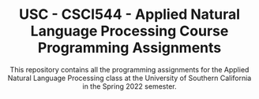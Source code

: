 <div align="center">
    <h1 align="center">
        USC - CSCI544 - Applied Natural Language Processing Course Programming Assignments
    </h1>
    <p align="center">
        This repository contains all the programming assignments for the Applied Natural Language Processing class at the University of Southern California in the Spring 2022 semester.
    </p>
</div>
